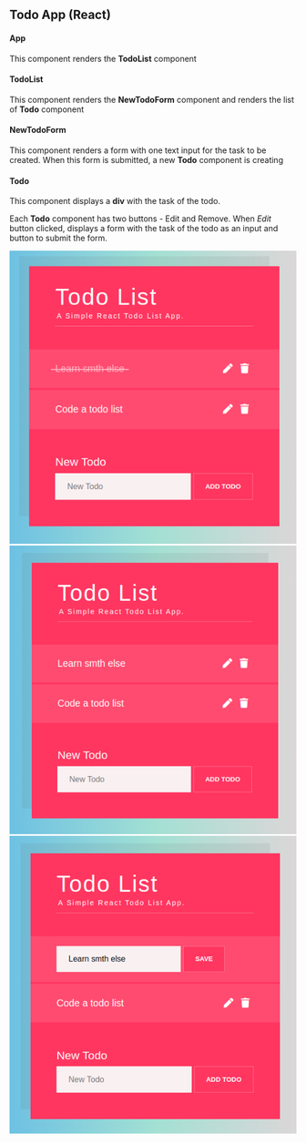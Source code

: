 ## Todo App (React)

#### App

This component renders the **TodoList** component

#### TodoList

This component renders the **NewTodoForm** component and renders the list of **Todo** component

#### NewTodoForm

This component renders a form with one text input for the task to be created. When this form is submitted, a new **Todo** component is creating

#### Todo

This component displays a **div** with the task of the todo.

Each **Todo** component has two buttons - Edit and Remove. When _Edit_ button clicked, displays a form with the task of the todo as an input and button to submit the form.

![Todo-list](./public/todoApp1.png)
![Todo-list](./public/todoApp2.png)
![Todo-list](./public/todoApp3.png)
